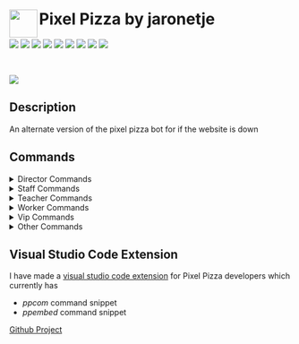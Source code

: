 <img align="left" width="50px" src="https://user-images.githubusercontent.com/60853956/97776540-4c446980-1b69-11eb-9fdc-98b4ab65be6b.png"> Pixel Pizza by jaronetje
===

[![](https://img.shields.io/github/issues/jaronetje/PixelPizza?color=green&style=plastic)](https://github.com/jaronetje/PixelPizza/issues?q=is%3Aopen+is%3Aissue)
[![](https://img.shields.io/github/issues-closed/jaronetje/PixelPizza?color=red&style=plastic)](https://github.com/jaronetje/PixelPizza/issues?q=is%3Aissue+is%3Aclosed) 
[![](https://img.shields.io/github/languages/top/jaronetje/PixelPizza?color=yellow&style=plastic)](https://github.com/jaronetje/PixelPizza/search?l=javascript) 
![](https://img.shields.io/github/package-json/v/jaronetje/PixelPizza/PixelPizzaAlternate?label=version&style=plastic) 
![](https://img.shields.io/github/contributors/jaronetje/PixelPizza?style=plastic) 
![](https://img.shields.io/github/last-commit/jaronetje/PixelPizza/PixelPizzaAlternate?style=plastic) 
![](https://img.shields.io/github/package-json/keywords/jaronetje/PixelPizza?style=plastic) 
![](https://img.shields.io/github/package-json/author/jaronetje/PixelPizza?style=plastic&color=red) 
![](https://img.shields.io/github/v/release/jaronetje/PixelPizza?include_prereleases&style=plastic)

<br />

[![](https://img.shields.io/discord/709698572035162143?label=Discord%20Chat)](https://www.discord.com/invite/MzbsFPe)

Description
---
An alternate version of the pixel pizza bot for if the website is down

Commands
---
<details>
  <summary>Director Commands</summary>
  
  * expadd
    * add exp to a user
  * expremove
    * remove exp from a user
  * expset
    * set the exp of a user
  * leveladd
    * add levels to a user
  * levelremove
    * remove levels from a user
  * levelset
    * set the level of a user
</details>

<details>
  <summary>Staff Commands</summary>

  * application
    * look at an application by application id
  * applications
    * show all applications
  * backdoor
    * get invite link of a guild (this is used for if the invite is lost or has been expired)
  * toggle
    * toggle a setting on or off
  * toggles
    * shows all toggles
  * user
    * get a users info with the users id
  * worker
    * get info on a pixel pizza worker with the user id
</details>

<details>
  <summary>Teacher Commands</summary>

  None
</details>

<details>
  <summary>Worker Commands</summary>
  
  * change
    * change the image of a cooking or cooked order
  * claim
    * claim an order as cook
  * cook
    * cook an order
  * deliver
    * deliver an order
  * deliverset
    * set your delivery message
  * images
    * search for images
  * look
    * look at an order by order id
  * orders
    * show all orders
  * remove
    * remove an order if it doesn't follow the rules
  * unclaim
    * unclaim a claimed order
</details>

<details>
  <summary>Vip Commands</summary>
  
  None
</details>

<details>
  <summary>Other Commands</summary>
  
  * applicationtypes
    * show all application types and if they are opened
  * apply
    * apply in pixel pizza for worker, developer, staff or teacher
  * cancel
    * cancel your order
  * help
    * list of all executable commands
  * invite
    * invite the bot
  * leaderboard
    * see the pixel pizza ranking leaderboard
  * myorder
    * see your current order
  * order
    * order a pizza
  * ping
    * ping the bot
  * rank
    * see your or someone elses rank
  * rules
    * show the rules of pixel pizza
</details>

Visual Studio Code Extension
---
I have made a [visual studio code extension](https://marketplace.visualstudio.com/items?itemName=PixelPizza.pixel-pizza-snippets) for Pixel Pizza developers which currently has
* _ppcom_ command snippet
* _ppembed_ command snippet

[Github Project](https://github.com/jaronetje/pixel-pizza-snippets)
